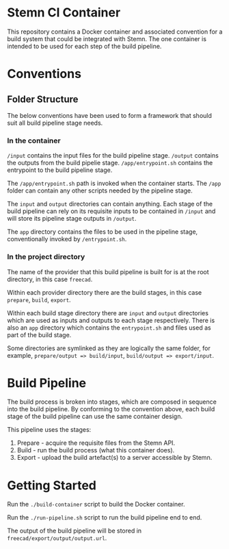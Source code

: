 # Stemn CI Container

This repository contains a Docker container and associated convention for a build system that could be integrated with Stemn. The one container is intended to be used for each step of the build pipeline.

# Conventions

## Folder Structure

The below conventions have been used to form a framework that should suit all build pipeline stage needs.

### In the container

`/input` contains the input files for the build pipeline stage.
`/output` contains the outputs from the build pipelie stage.
`/app/entrypoint.sh` contains the entrypoint to the build pipeline stage.

The `/app/entrypoint.sh` path is invoked when the container starts. The `/app` folder can contain any other scripts needed by the pipeline stage.

The `input` and `output` directories can contain anything. Each stage of the build pipeline can rely on its requisite inputs to be contained in `/input` and will store its pipeline stage outputs in `/output`.

The `app` directory contains the files to be used in the pipeline stage, conventionally invoked by `/entrypoint.sh`.

### In the project directory

The name of the provider that this build pipeline is built for is at the root directory, in this case `freecad`.

Within each provider directory there are the build stages, in this case `prepare`, `build`, `export`.

Within each build stage directory there are `input` and `output` directories which are used as inputs and outputs to each stage respectively. There is also an `app` directory which contains the `entrypoint.sh` and files used as part of the build stage.

Some directories are symlinked as they are logically the same folder, for example, `prepare/output => build/input`, `build/output => export/input`.

# Build Pipeline

The build process is broken into stages, which are composed in sequence into the build pipeline. By conforming to the convention above, each build stage of the build pipeline can use the same container design.

This pipeline uses the stages:

1. Prepare - acquire the requisite files from the Stemn API.
2. Build - run the build process (what this container does).
3. Export - upload the build artefact(s) to a server accessible by Stemn.

# Getting Started

Run the `./build-container` script to build the Docker container.

Run the `./run-pipeline.sh` script to run the build pipeline end to end.

The output of the build pipeline will be stored in `freecad/export/output/output.url`.
